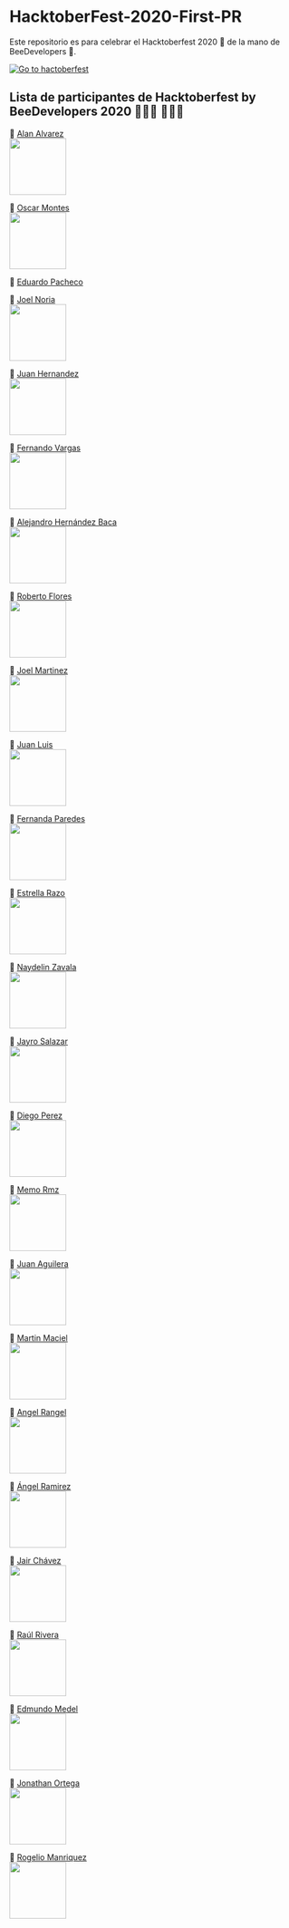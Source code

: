 # HacktoberFest-2020-First-PR 
Este repositorio es para celebrar el Hacktoberfest 2020 🎉 de la mano de BeeDevelopers 🐝.

[![Go to hactoberfest](https://hacktoberfest.digitalocean.com/assets/HF-full-logo-b05d5eb32b3f3ecc9b2240526104cf4da3187b8b61963dd9042fdc2536e4a76c.svg)](https://hacktoberfest.digitalocean.com)

## Lista de participantes de Hacktoberfest by BeeDevelopers 2020 👨🏻‍💻 👩🏻‍💻

📍 [Alan Alvarez](https://www.instagram.com/alanalv5/)<br>
<img src="https://scontent-dfw5-1.xx.fbcdn.net/v/t1.0-1/c0.38.200.200a/p200x200/120996787_1633732613466985_5051359686329306906_o.jpg?_nc_cat=101&ccb=2&_nc_sid=7206a8&_nc_ohc=m5KBA_vwuY8AX9dxXlY&_nc_ht=scontent-dfw5-1.xx&tp=27&oh=d87738573c7639edbe11ec0ed25f6cbb&oe=5FBA9B84" width="100"><br>

📍 [Oscar Montes](https://www.facebook.com/oscar.lolero/)<br>
<img src="https://scontent-dfw5-2.xx.fbcdn.net/v/t1.0-9/119209655_3509666489053351_6490120464480612430_o.jpg?_nc_cat=108&ccb=2&_nc_sid=09cbfe&_nc_ohc=_QpdFXLothUAX-JeHvC&_nc_ht=scontent-dfw5-2.xx&oh=a4ec6223cc029afd35149e651bf249dd&oe=5FBA368C" width="100"><br>

📍 [Eduardo Pacheco](https://www.facebook.com/lalo.pacheco.100)<br>

📍 [Joel Noria](https://www.instagram.com/estoybienpendejo.pptx/)<br>
<img src="https://instagram.fcyw4-1.fna.fbcdn.net/v/t51.2885-19/s150x150/34051237_257580621484795_513594727581351936_n.jpg?_nc_ht=instagram.fcyw4-1.fna.fbcdn.net&_nc_ohc=Fzf2Tzo7vzwAX-5t7gx&oh=e52f17ff3e780e1e687de9895ab9f896&oe=5FBEB741" width="100"><br>

📍 [Juan Hernandez](https://www.facebook.com/juanantonio.hernandezaldaco)<br>
<img src="https://scontent.fcyw4-1.fna.fbcdn.net/v/t1.0-9/p960x960/120037934_2806546122912950_3907736181820487557_o.jpg?_nc_cat=103&ccb=2&_nc_sid=85a577&_nc_ohc=6omxw8N54cgAX_rCUve&_nc_ht=scontent.fcyw4-1.fna&tp=6&oh=93851028f6ca7ff471993ff5e476d409&oe=5FBAB152" width="100"><br>

📍 [Fernando Vargas](https://www.facebook.com/Fer.Rodriguez.297)<br>
<img src="https://scontent.fcyw4-1.fna.fbcdn.net/v/t1.0-9/121642428_369140767574373_223223544594013283_o.jpg?_nc_cat=102&ccb=2&_nc_sid=09cbfe&_nc_eui2=AeH_mld9uOTancany9Bj059nXsXqraXgf9hexeqtpeB_2NP2kjzrPM5HyrtzlNJrx3jes8oPUyFJXoJmEV3FQkSl&_nc_ohc=gPqCI7di9-0AX-PfY_7&_nc_ht=scontent.fcyw4-1.fna&oh=de595647a4532a75f5e1ed1c4f833006&oe=5FB84EA7" width="100"><br>

📍 [Alejandro Hernández Baca](https://www.instagram.com/alejjandrohb/)<br>
<img src="https://instagram.fcyw4-1.fna.fbcdn.net/v/t51.2885-19/s150x150/74602339_1345286962346827_9041577452878430208_n.jpg?_nc_ht=instagram.fcyw4-1.fna.fbcdn.net&_nc_ohc=bpF0MZ0WKcEAX_zsj62&oh=8e39080ec6369c1213cb3599623611a6&oe=5FBE3D5E" width="100"><br>

📍 [Roberto Flores](https://www.youtube.com/watch?v=g5ybJifUOTA&list=FLBPZDRa5za-0SsOduHmhXhA&index=13)<br>
<img src="https://i.pinimg.com/564x/e8/f7/2e/e8f72e35c9d99b286562b4f6f1adcdfb.jpg" width="100"><br>

📍 [Joel Martinez](https://www.instagram.com/joel_slv.exe/?hl=es-la)<br>
<img src="https://i.pinimg.com/originals/03/0d/79/030d79644f497a8e06c7ed38f6cd550d.jpg" width="100"><br>

📍 [Juan Luis](https://www.facebook.com/profile.php?id=100003527023456)<br>
<img src="https://scontent.fgdl10-1.fna.fbcdn.net/v/t1.0-9/49192907_1899652146829001_807616364620546048_o.jpg?_nc_cat=100&ccb=2&_nc_sid=09cbfe&_nc_ohc=wdiGHyufd5wAX8AcIkI&_nc_ht=scontent.fgdl10-1.fna&oh=304ae7e36c407d7976c448d1f3638b2e&oe=5FB88803" width="100"><br> 

📍 [Fernanda Paredes](https://www.facebook.com/fernanda.paredes.104855/)<br>
<img src="https://scontent.fcyw4-1.fna.fbcdn.net/v/t1.0-9/121109381_664462274481950_6930340913410002609_o.jpg?_nc_cat=101&ccb=2&_nc_sid=09cbfe&_nc_ohc=Qp4BnFsnrcQAX-jAp-d&_nc_ht=scontent.fcyw4-1.fna&oh=6bb5c98bbef35ed55831940f0dacd124&oe=5FBADEB0" width="100"><br>

📍 [Estrella Razo](https://www.instagram.com/estrellargz/)<br>
<img src="https://scontent.fgdl3-1.fna.fbcdn.net/v/t1.0-9/87384974_873830513058749_5742351646751457280_o.jpg?_nc_cat=108&ccb=2&_nc_sid=174925&_nc_ohc=EnoIVtwPQysAX80RV_2&_nc_ht=scontent.fgdl3-1.fna&oh=83efe5685c3025e562378e84b18a83a8&oe=5FBB4C4E" width="100"><br>

📍 [Naydelin Zavala](https://www.facebook.com/nayde.zavl/)<br>
<img src="https://scontent.fcyw3-1.fna.fbcdn.net/v/t1.0-9/118311377_1738954719576216_4140373725885807927_o.jpg?_nc_cat=110&ccb=2&_nc_sid=174925&_nc_ohc=JUgm50lany8AX8hONKW&_nc_ht=scontent.fcyw3-1.fna&oh=2e6c1e1c4bcf1aa766b0e31b5c5684a3&oe=5FB98A8A" width="100"><br>

📍 [Jayro Salazar](https://www.instagram.com/alanalv5/)<br>
<img src="https://scontent.fmid2-1.fna.fbcdn.net/v/t1.0-1/c62.0.160.160a/p160x160/37027424_1831623990257732_7556330817929084928_o.jpg?_nc_cat=107&ccb=2&_nc_sid=dbb9e7&_nc_eui2=AeFn0i8V5A5YpI_CRG200jJOJCCzKNdeeyokILMo1157KsUUR-5r2fhhh94eyBrD6nBi-A_BusPPdjPMtjOg9zBC&_nc_ohc=72iU3eomcRcAX-zcSQp&_nc_ht=scontent.fmid2-1.fna&tp=27&oh=004c7f18279b09abf06858e8c4eafaac&oe=5FBBDDFD" width="100"><br>

📍 [Diego Perez](https://www.instagram.com/diiego7u7/)<br>
<img src="https://scontent-dfw5-1.xx.fbcdn.net/v/t1.0-9/61079827_2058453754284418_8723841055130124288_o.jpg?_nc_cat=105&ccb=2&_nc_sid=174925&_nc_eui2=AeFmp5v1yaxJhjENOgb7ElX2bODjCr4c719s4OMKvhzvXyTdEXftgXAS7DNuiDV8Td-YllbJhNhM1-OyGM9QqnQD&_nc_ohc=U5GarLb79mAAX_kTBUK&_nc_ht=scontent-dfw5-1.xx&oh=22362788a3e9796e57293b016a99be41&oe=5FB921D0" width="100"><br>

📍 [Memo Rmz](https://www.instagram.com/memelungas)<br>
<img src="https://scontent.fmex4-1.fna.fbcdn.net/v/t1.0-9/58375734_2754392991268901_5751535549550690304_n.jpg?_nc_cat=106&ccb=2&_nc_sid=174925&_nc_eui2=AeFjNsTfYN0znLKJyrpWlNEI9gHuWG01POn2Ae5YbTU86fHGQ0EUrujohotkPy4cz8jUUF1AWHHARgqJ9CFIX7di&_nc_ohc=E-lChK4FZwIAX-U4zyH&_nc_ht=scontent.fmex4-1.fna&oh=0512dff90c1263367657b636754f5e00&oe=5FB91B70" width="100"><br>

📍 [Juan Aguilera](https://www.facebook.com/juan.aguilera41/)<br>
<img src="https://scontent.fcyw4-1.fna.fbcdn.net/v/t1.0-9/89692110_1320314018160982_1771597133980368896_n.jpg?_nc_cat=103&ccb=2&_nc_sid=09cbfe&_nc_ohc=UDFw-VUYuAsAX8-uxD4&_nc_ht=scontent.fcyw4-1.fna&oh=23d6398d0483ff94ce5f7b8a0a23d4e7&oe=5FB91C54" width="100"><br>

📍 [Martin Maciel](https://www.facebook.com/tacos.al.pastor.idk)<br>
<img src="https://scontent.fgdl10-1.fna.fbcdn.net/v/t1.0-9/120296196_2656507547899106_2425206862567908549_o.jpg?_nc_cat=111&ccb=2&_nc_sid=09cbfe&_nc_eui2=AeEJYXTSqNyzfFuoZwPqpJOJnCqE5vdC_NycKoTm90L83AG_qy-ATP8B2JII_gPkVbFmVnn3K7owqMFSbyjNlDKJ&_nc_ohc=Z6_Sq2qcWg8AX-1Bz7G&_nc_ht=scontent.fgdl10-1.fna&oh=1265b3543704e061f92f9ca09d864d11&oe=5FB8375C" width="100"><br>

📍 [Angel Rangel](https://www.instagram.com/xandraco/)<br>
<img src="https://scontent-lax3-1.xx.fbcdn.net/v/t1.0-9/91414541_2605701979672510_2415859850631184384_o.jpg?_nc_cat=100&ccb=2&_nc_sid=174925&_nc_eui2=AeGtvXa18z92LiHOBr_veL9s8qzDhkMpgEXyrMOGQymARXgibyCOGYK3n7MVM3Eyd8nCHoQVoUJafPNI_WP5MMOw&_nc_ohc=SPxJPhUfa3AAX9nW6Rb&_nc_ht=scontent-lax3-1.xx&oh=353f68169b753b6fae96b6794a93be59&oe=5FB9AB9D" width="100"><br>

📍 [Ángel Ramirez](https://www.facebook.com/angeel.ramirez.581)<br>
<img src="https://scontent.fcyw4-1.fna.fbcdn.net/v/t1.0-9/118772894_1095849804143437_5692560039643258158_o.jpg?_nc_cat=104&ccb=2&_nc_sid=09cbfe&_nc_ohc=rgkb5Rj443sAX-n74Ml&_nc_ht=scontent.fcyw4-1.fna&oh=9386264b479a7f96baedae30bc6e3962&oe=5FBA3F08" width="100"><br>

📍 [Jair Chávez](https://www.facebook.com/jair.chavezislas.79/)<br>
<img src="https://scontent.fgdl9-1.fna.fbcdn.net/v/t1.0-9/87048392_1471469859697921_4045866429851893760_n.jpg?_nc_cat=110&ccb=2&_nc_sid=09cbfe&_nc_ohc=vjMx35r-DxoAX8Oe-Yt&_nc_ht=scontent.fgdl9-1.fna&oh=ca6e1aaeba43c1f1c475c89b220c837c&oe=5FB9548E" width="100"><br>

📍 [Raúl Rivera](https://www.facebook.com/profile.php?id=100010496322805)<br>
<img src="https://scontent.fgdl10-1.fna.fbcdn.net/v/t1.0-9/16195679_383196935373514_345641115649559736_n.jpg?_nc_cat=105&ccb=2&_nc_sid=174925&_nc_ohc=tIbOoxkWg2wAX-vIFeI&_nc_ht=scontent.fgdl10-1.fna&oh=ac8d85a25be63f8bb1e9bddaa415fe31&oe=5FBAA159" width="100"><br>

📍 [Edmundo Medel](https://www.instagram.com/edo_medo0/)<br>
<img src="https://instagram.fcyw3-1.fna.fbcdn.net/v/t51.2885-19/s150x150/121124601_3485726258133354_3053026127568649271_n.jpg?_nc_ht=instagram.fcyw3-1.fna.fbcdn.net&_nc_ohc=mMKC-L_uI-IAX_6kTLk&oh=b7ecbc391614090faf58852e19e3aea8&oe=5FBCED5B" width="100"><br>

📍 [Jonathan Ortega](https://www.instagram.com/jonnyorte/)<br>
<img src="https://scontent.fcyw4-1.fna.fbcdn.net/v/t1.0-9/46440581_579885549114655_2746905389957120000_o.jpg?_nc_cat=104&ccb=2&_nc_sid=174925&_nc_eui2=AeEBIYKf5gFvJK-aCCGBqL5iut8s6HIi0h663yzociLSHpANeTueO21b3n8nOnW54VrkdCFMuHfNKuL8owPsSeZx&_nc_ohc=CN1xEzavlgoAX_DDKpB&_nc_ht=scontent.fcyw4-1.fna&oh=bdc420507919cd3a20aba4cf3e35eff8&oe=5FB9D16A" width="100"><br>

📍 [Rogelio Manriquez](https://www.instagram.com/rxg.mx/)<br>
<img src="https://scontent.fbjx1-1.fna.fbcdn.net/v/t1.0-9/121414130_3154487301326985_3761460213627911558_o.jpg?_nc_cat=108&ccb=2&_nc_sid=09cbfe&_nc_ohc=sS6sFhb-27UAX-GRY7X&_nc_ht=scontent.fbjx1-1.fna&oh=136455e4c645bb5ea46646df98d36824&oe=5FBA571D" width="100"><br>

